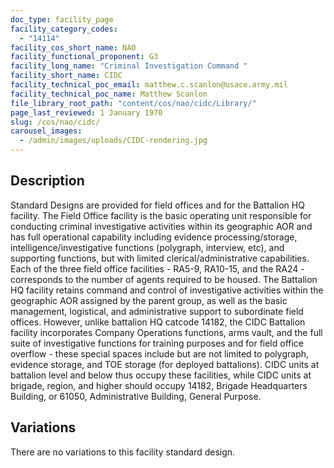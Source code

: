 ```yaml
---
doc_type: facility_page
facility_category_codes:
  - "14114"
facility_cos_short_name: NAO
facility_functional_proponent: G3
facility_long_name: "Criminal Investigation Command "
facility_short_name: CIDC
facility_technical_poc_email: matthew.c.scanlon@usace.army.mil
facility_technical_poc_name: Matthew Scanlon
file_library_root_path: "content/cos/nao/cidc/Library/"
page_last_reviewed: 1 January 1970
slug: /cos/nao/cidc/
carousel_images:
  - /admin/images/uploads/CIDC-rendering.jpg
---
```


## Description

Standard Designs are provided for field offices and for the Battalion HQ facility. The Field Office facility is the basic operating unit responsible for conducting criminal investigative activities within its geographic AOR and has full operational capability including evidence processing/storage, intelligence/investigative functions (polygraph, interview, etc), and supporting functions, but with limited clerical/administrative capabilities. Each of the three field office facilities - RA5-9, RA10-15, and the RA24 - corresponds to the number of agents required to be housed. The Battalion HQ facility retains command and control of investigative activities within the geographic AOR assigned by the parent group, as well as the basic management, logistical, and administrative support to subordinate field offices. However, unlike battalion HQ catcode 14182, the CIDC Battalion facility incorporates Company Operations functions, arms vault, and the full suite of investigative functions for training purposes and for field office overflow - these special spaces include but are not limited to polygraph, evidence storage, and TOE storage (for deployed battalions). CIDC units at battalion level and below thus occupy these facilities, while CIDC units at brigade, region, and higher should occupy 14182, Brigade Headquarters Building, or 61050, Administrative Building, General Purpose.

## Variations

There are no variations to this facility standard design.
